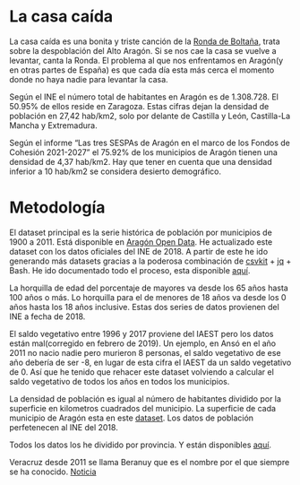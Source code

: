 # La casa caída

La casa caída es una bonita y triste canción de la [Ronda de Boltaña](http://www.rondadors.com/d2/18/d2_18.php), trata sobre la despoblación del Alto Aragón. Si se nos cae la casa se vuelve a levantar, canta la Ronda. El problema al que nos enfrentamos en Aragón(y en otras partes de España) es que cada día esta más cerca el momento donde no haya nadie para levantar la casa.

Según el INE el número total de habitantes en Aragón es de 1.308.728. El 50.95% de ellos reside en Zaragoza. Estas cifras dejan la densidad de población en 27,42 hab/km2, solo por delante de Castilla y León, Castilla-La Mancha y Extremadura.

Según el informe “Las tres SESPAs de Aragón en el marco de los Fondos de Cohesión 2021-2027” el 75.92% de los municipios de Aragón tienen una densidad de 4,37 hab/km2. Hay que tener en cuenta que una densidad inferior a 10 hab/km2 se considera desierto demográfico.

# Metodología

El dataset principal es la serie histórica de población por municipios de 1900 a 2011. Está disponible en [Aragón Open Data](https://opendata.aragon.es/datos/catalogo/dataset/serie-historica-de-poblacion-municipios). He actualizado este dataset con los datos oficiales del INE de 2018. A partir de este he ido generando más datasets gracias a la poderosa combinación de [csvkit](https://csvkit.readthedocs.io/en/1.0.3/) + [jq](https://stedolan.github.io/jq/) + Bash. He ido documentado todo el proceso, esta disponible [aquí](https://github.com/jorgeatgu/la-casa-caida/blob/master/data/readme.md).

La horquilla de edad del porcentaje de mayores va desde los 65 años hasta 100 años o más. Lo horquilla para el de menores de 18 años va desde los 0 años hasta los 18 años inclusive. Estas dos series de datos provienen del INE a fecha de 2018.

El saldo vegetativo entre 1996 y 2017 proviene del IAEST pero los datos están mal(corregido en febrero de 2019). Un ejemplo, en Ansó en el año 2011 no nacio nadie pero murieron 8 personas, el saldo vegetativo de ese año debería de ser -8, en lugar de esta cifra el IAEST da un saldo vegetativo de 0. Así que he tenido que rehacer este dataset volviendo a calcular el saldo vegetativo de todos los años en todos los municipios.

La densidad de población es igual al número de habitantes dividido por la superficie en kilometros cuadrados del municipio. La superficie de cada municipio de Aragón esta en este [dataset](https://gist.githubusercontent.com/jorgeatgu/40eaa471b02add6d9a7a9aca33fc8bd5/raw/ef7d384a0749df4f9b3594c76b432026344b0df9/aragon.json). Los datos de población perfetenecen al INE del 2018.

Todos los datos los he dividido por provincia. Y están disponibles [aquí](https://github.com/jorgeatgu/la-casa-caida/tree/master/data).

Veracruz desde 2011 se llama Beranuy que es el nombre por el que siempre se ha conocido. [Noticia](https://www.elperiodicodearagon.com/noticias/aragon/el-municipio-de-veracruz-se-llama-desde-ayer-beranuy_679601.html)
